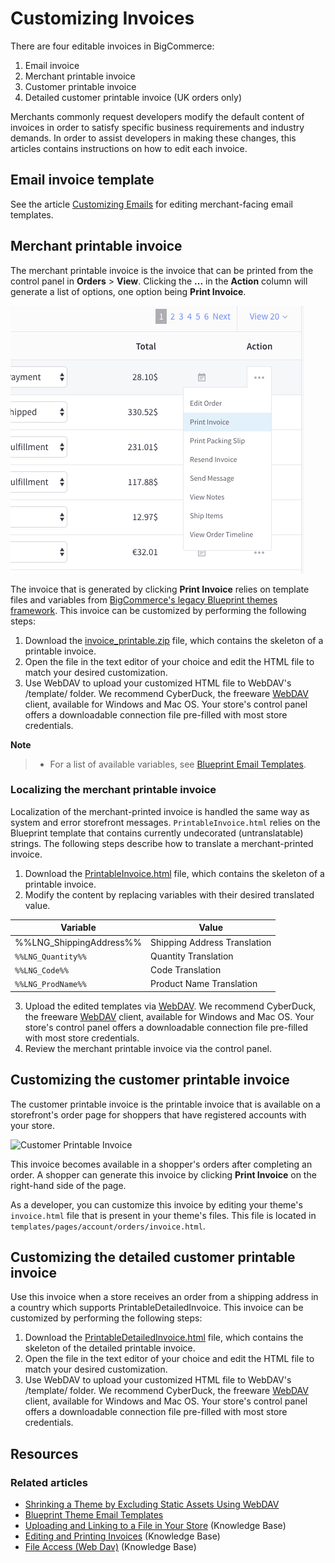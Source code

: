 # Customizing Invoices



There are four editable invoices in BigCommerce:


1. Email invoice
2. Merchant printable invoice
3. Customer printable invoice
4. Detailed customer printable invoice (UK orders only)

Merchants commonly request developers modify the default content of invoices in order to satisfy specific business requirements and industry demands. In order to assist developers in making these changes, this articles contains instructions on how to edit each invoice.

## Email invoice template

See the article [Customizing Emails](https://developer.bigcommerce.com/stencil-docs/developing-further/customizing-emails) for editing merchant-facing email templates.

## Merchant printable invoice

The merchant printable invoice is the invoice that can be printed from the control panel in **Orders** > **View**. Clicking the **...** in the **Action** column will generate a list of options, one option being **Print Invoice**.


![Print Order Invoice](https://raw.githubusercontent.com/bigcommerce/dev-docs/master/assets/images/customizing_invoice_print_order_invoice.png "Order Invoice")

The invoice that is generated by clicking **Print Invoice** relies on template files and variables from [BigCommerce's legacy Blueprint themes framework](https://developer.bigcommerce.com/legacy/blueprint-themes/blueprint-email-templates). This invoice can be customized by performing the following steps:


1. Download the [invoice_printable.zip](https://storage.googleapis.com/bigcommerce-production-dev-center/template-files/invoice_printable.zip) file, which contains the skeleton of a printable invoice.
2. Open the file in the text editor of your choice and edit the HTML file to match your desired customization.
3. Use WebDAV to upload your customized HTML file to WebDAV's /template/ folder. We recommend CyberDuck, the freeware [WebDAV](https://support.bigcommerce.com/s/article/File-Access-WebDAV#webdav-client) client, available for Windows and Mac OS. Your store's control panel offers a downloadable connection file pre-filled with most store credentials.

<div class="HubBlock--callout">
<div class="CalloutBlock--">
<div class="HubBlock-content">

**Note**
> * For a list of available variables, see [Blueprint Email Templates](https://developer.bigcommerce.com/legacy/blueprint-themes/blueprint-email-templates).

</div>
</div>
</div>
 
### Localizing the merchant printable invoice

Localization of the merchant-printed invoice is handled the same way as system and error storefront messages. `PrintableInvoice.html` relies on the Blueprint template that contains currently undecorated (untranslatable) strings. The following steps describe how to translate a merchant-printed invoice.

1. Download the [PrintableInvoice.html](https://storage.googleapis.com/bigcommerce-production-dev-center/template-files/invoice_printable.zip) file, which contains the skeleton of a printable invoice.
2. Modify the content by replacing variables with their desired translated value.

| Variable | Value |
|-|-|
| %%LNG_ShippingAddress%% | Shipping Address Translation |
|`%%LNG_Quantity%%`| Quantity Translation|
|`%%LNG_Code%%`| Code Translation |
|`%%LNG_ProdName%%`| Product Name Translation |


3. Upload the edited templates via [WebDAV](https://support.bigcommerce.com/s/article/File-Access-WebDAV#webdav-client). We recommend CyberDuck, the freeware [WebDAV](https://support.bigcommerce.com/s/article/File-Access-WebDAV#webdav-client) client, available for Windows and Mac OS. Your store's control panel offers a downloadable connection file pre-filled with most store credentials.
4. Review the merchant printable invoice via the control panel.

## Customizing the customer printable invoice

The customer printable invoice is the printable invoice that is available on a storefront's order page for shoppers that have registered accounts with your store.

![Customer Printable Invoice](//s3.amazonaws.com/user-content.stoplight.io/6116/1563210752661 "Customer Printable Invoice")

This invoice becomes available in a shopper's orders after completing an order. A shopper can generate this invoice by clicking **Print Invoice** on the right-hand side of the page.

As a developer, you can customize this invoice by editing your theme's `invoice.html` file that is present in your theme's files. This file is located in `templates/pages/account/orders/invoice.html`.

## Customizing the detailed customer printable invoice

Use this invoice when a store receives an order from a shipping address in a country which supports PrintableDetailedInvoice. This invoice can be customized by performing the following steps:

1. Download the [PrintableDetailedInvoice.html](https://storage.googleapis.com/bigcommerce-production-dev-center/template-files/PrintableDetailedInvoice.html) file, which contains the skeleton of the detailed printable invoice.
2. Open the file in the text editor of your choice and edit the HTML file to match your desired customization.
3. Use WebDAV to upload your customized HTML file to WebDAV's /template/ folder. We recommend CyberDuck, the freeware [WebDAV](https://support.bigcommerce.com/s/article/File-Access-WebDAV#webdav-client) client, available for Windows and Mac OS. Your store's control panel offers a downloadable connection file pre-filled with most store credentials.


## Resources

### Related articles
* [Shrinking a Theme by Excluding Static Assets Using WebDAV](https://developer.bigcommerce.com/stencil-docs/prepare-and-upload-a-theme/shrinking-your-theme)
* [Blueprint Theme Email Templates](https://developer.bigcommerce.com/legacy/blueprint-themes/blueprint-email-templates)
* [Uploading and Linking to a File in Your Store](https://support.bigcommerce.com/s/article/How-do-I-add-and-link-to-a-file-in-my-store#upload-a-file) (Knowledge Base)
* [Editing and Printing Invoices](https://support.bigcommerce.com/s/article/Invoices#custom) (Knowledge Base)
* [File Access (Web Dav)](https://support.bigcommerce.com/s/article/File-Access-WebDAV) (Knowledge Base)
